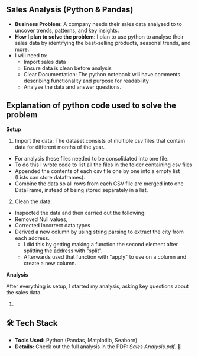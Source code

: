 ## **Sales Analysis (Python & Pandas)**  
- **Business Problem:** A company needs their sales data analysed to to uncover trends, patterns, and key insights.
- **How I plan to solve the problem**: I plan to use python to analyse their sales data by identifying the best-selling products, seasonal trends, and more.
- I will need to:
  - Import sales data
  - Ensure data is clean before analysis
  - Clear Documentation: The python notebook will have comments describing functionality and purpose for readability
  - Analyse the data and answer questions.
 
## Explanation of python code used to solve the problem
**Setup**
1) Import the data: The dataset consists of multiple csv files that contain data for different months of the year.
  - For analysis these files needed to be consolidated into one file.
  - To do this I wrote code to list all the files in the folder containing csv files
  - Appended the contents of each csv file one by one into a empty list (Lists can store dataframes).
  - Combine the data so all rows from each CSV file are merged into one DataFrame, instead of being stored separately in a list.

2) Clean the data:
  - Inspected the data and then carried out the following:
  - Removed Null values,
  - Corrected Incorrect data types
  - Derived a new column by using string parsing to extract the city from each address.
    - I did this by getting making a function the second element after splitting the address with "split".
    - Afterwards used that function with "apply" to use on a column and create a new column.

**Analysis**

After everything is setup, I started my analysis, asking key questions about the sales data.

1) 


## 🛠️ Tech Stack
- **Tools Used:** Python (Pandas, Matplotlib, Seaborn)  
- **Details:** Check out the full analysis in the PDF: *Sales Analysis.pdf*. 💼
